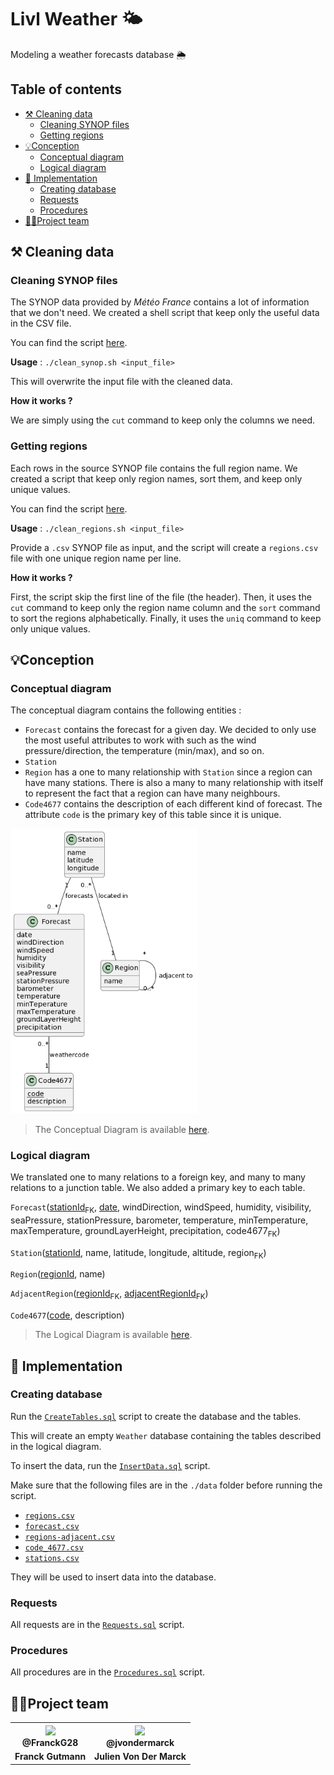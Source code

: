 # Livl Weather 🌤️

Modeling a weather forecasts database 🌦️

## **Table of contents**

- [⚒️ Cleaning data ](#cleaning-data)
    - [Cleaning SYNOP files](#cleaning-synop-files)
    - [Getting regions](#getting-regions)
- [💡Conception](#conception)
    - [Conceptual diagram](#conceptual-diagram)
    - [Logical diagram](#logical-diagram)
- [💾 Implementation](#implementation)
    - [Creating database](#creating-database)
    - [Requests](#requests)
    - [Procedures](#procedures)
- [🧍🏽Project team](#project-team)

## **⚒️ Cleaning data**

### **Cleaning SYNOP files**

The SYNOP data provided by *Météo France* contains a lot of information that we don't need. We created a shell script that keep only the useful data in the CSV file.

You can find the script [here](scripts/clean_synop.sh).

**Usage** : `./clean_synop.sh <input_file>`

This will overwrite the input file with the cleaned data.

**How it works ?**

We are simply using the `cut` command to keep only the columns we need.

### **Getting regions**

Each rows in the source SYNOP file contains the full region name. We created a script that keep only region names, sort them, and keep only unique values.

You can find the script [here](scripts/clean_regions.sh).

**Usage** : `./clean_regions.sh <input_file>`

Provide a `.csv` SYNOP file as input, and the script will create a `regions.csv` file with one unique region name per line.

**How it works ?**

First, the script skip the first line of the file (the header). Then, it uses the `cut` command to keep only the region name column and the `sort` command to sort the regions alphabetically. Finally, it uses the `uniq` command to keep only unique values.

## **💡Conception**

### **Conceptual diagram**

The conceptual diagram contains the following entities :
- `Forecast` contains the forecast for a given day. We decided to only use the most useful attributes to work with such as the wind pressure/direction, the temperature (min/max), and so on. 
- `Station` 
- `Region` has a one to many relationship with `Station` since a region can have many stations. There is also a many to many relationship with itself to represent the fact that a region can have many neighbours.
- `Code4677` contains the description of each different kind of forecast. The attribute `code` is the primary key of this table since it is unique. 

<img src="model/conceptual.png" width="300" />

> The Conceptual Diagram is available [here](model/conceptual.puml).

### **Logical diagram**

We translated one to many relations to a foreign key, and many to many relations to a junction table. We also added a primary key to each table.

`Forecast`(<u>stationId</u><sub>FK</sub>, <u>date</u>, windDirection, windSpeed, humidity, visibility, seaPressure, stationPressure, barometer, temperature, minTemperature, maxTemperature, groundLayerHeight, precipitation, code4677<sub>FK</sub>)

`Station`(<u>stationId</u>, name, latitude, longitude, altitude, region<sub>FK</sub>)

`Region`(<u>regionId</u>, name)

`AdjacentRegion`(<u>regionId</u><sub>FK</sub>, <u>adjacentRegionId</u><sub>FK</sub>)

`Code4677`(<u>code</u>, description)

> The Logical Diagram is available [here](model/logical.md).

## **💾 Implementation**

### **Creating database**

Run the [`CreateTables.sql`](scripts/CreateTables.sql) script to create the database and the tables.

This will create an empty `Weather` database containing the tables described in the logical diagram.

To insert the data, run the [`InsertData.sql`](scripts/InsertData.sql) script.

Make sure that the following files are in the `./data` folder before running the script.
- [`regions.csv`](data/regions.csv)
- [`forecast.csv`](data/forecasts.csv)
- [`regions-adjacent.csv`](data/regions-adjacent.csv)
- [`code_4677.csv`](data/codes_4677.csv)
- [`stations.csv`](data/stations.csv)	

They will be used to insert data into the database.

### **Requests**

All requests are in the [`Requests.sql`](scripts/Requetes.sql) script.

### **Procedures**

All procedures are in the [`Procedures.sql`](scripts/Procedures.sql) script.

## **🧍🏽Project team**

<table align="center">
    <tr>
        <th><img src="https://avatars.githubusercontent.com/u/19238963?v=4?v=4?size=115" width="115"><br><strong>@FranckG28</strong></th>
        <th><img src="https://avatars.githubusercontent.com/u/62793491?v=4?size=115" width="115"><br><strong>@jvondermarck</strong></th>
    </tr>
    <tr align="center">
        <td><b>Franck Gutmann</b></td>
        <td><b>Julien Von Der Marck</b></td>
    </tr>
</table>

